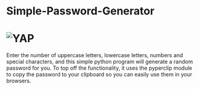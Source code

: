 # Simple-Password-Generator

# <img alt="YAP" src="https://imgur.com/a/PgWHEHG">

Enter the number of uppercase letters, lowercase letters, numbers and special characters, and this simple python program will generate a random password for you. To top off the functionality, it uses the pyperclip module to copy the password to your clipboard so you can easily use them in your browsers.
